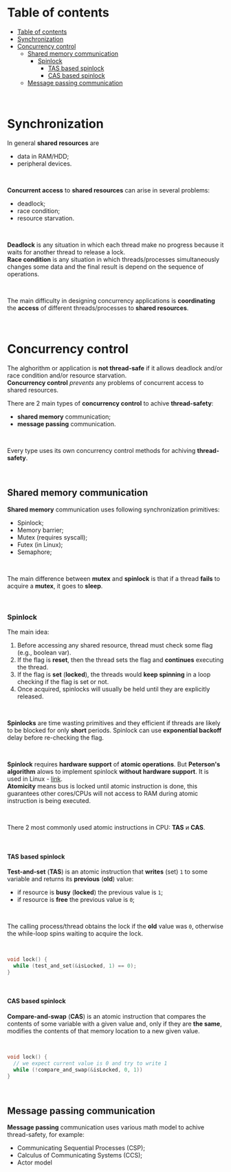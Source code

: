 # Table of contents
- [Table of contents](#table-of-contents)
- [Synchronization](#synchronization)
- [Сoncurrency control](#сoncurrency-control)
  - [Shared memory communication](#shared-memory-communication)
    - [Spinlock](#spinlock)
      - [TAS based spinlock](#tas-based-spinlock)
      - [CAS based spinlock](#cas-based-spinlock)
  - [Message passing communication](#message-passing-communication)

<br>

# Synchronization
In general **shared resources** are
- data in RAM/HDD;
- peripheral devices.

<br>

**Concurrent access** to **shared resources** can arise in several problems:
- deadlock;
- race condition;
- resource starvation.

<br>

**Deadlock** is any situation in which each thread make no progress because it waits for another thread to release a lock.<br>
**Race condition** is any situation in which threads/processes simultaneously changes some data and the final result is depend on the sequence of operations.<br>

<br>

The main difficulty in designing concurrency applications is **coordinating** the **access** of different threads/processes to **shared resources**.<br>

<br>

# Сoncurrency control
The alghorithm or application is **not thread-safe** if it allows deadlock and/or race condition and/or resource starvation.<br>
**Concurrency control** *prevents* any problems of concurrent access to shared resources.<br>

There are 2 main types of **concurrency control** to achive **thread-safety**:
- **shared memory** communication;
- **message passing** communication.

<br>

Every type uses its own сoncurrency control methods for achiving **thread-safety**.

<br>

## Shared memory communication
**Shared memory** communication uses following synchronization primitives:
- Spinlock;
- Memory barrier;
- Mutex (requires syscall);
- Futex (in Linux);
- Semaphore;

<br>

The main difference between **mutex** and **spinlock** is that if a thread **fails** to acquire a **mutex**, it goes to **sleep**.<br>

<br>

### Spinlock
The main idea: 
1. Before accessing any shared resource, thread must check some flag (e.g., boolean var). 
2. If the flag is **reset**, then the thread sets the flag and **continues** executing the thread. 
3. If the flag is **set** (**locked**), the threads would **keep spinning** in a loop checking if the flag is set or not.
4. Once acquired, spinlocks will usually be held until they are explicitly released.

<br>

**Spinlocks** are time wasting primitives and they efficient if threads are likely to be blocked for only **short** periods. Spinlock can use **exponential backoff** delay before re-checking the flag.

<br>

**Spinlock** requires **hardware support** of **atomic operations**. But **Peterson's algorithm** alows to implement spinlock **without hardware support**. It is used in Linux - [link](https://elixir.bootlin.com/linux/v5.6.19/source/arch/arm/mach-tegra/sleep-tegra20.S#L126).<br>
**Atomicity** means bus is locked until atomic instruction is done, this guarantees other cores/CPUs will not access to RAM during atomic instruction is being executed.<br>

<br>

There 2 most commonly used atomic instructions in CPU: **TAS** и **CAS**.

<br>

#### TAS based spinlock
**Test-and-set** (**TAS**) is an atomic instruction that **writes** (set) `1` to some variable and returns its **previous** (**old**) value:
- if resource is **busy** (**locked**) the previous value is `1`;
- if resource is **free** the previous value is `0`;

<br>

The calling process/thread obtains the lock if the **old** value was `0`, otherwise the while-loop spins waiting to acquire the lock.

<br>

```c
void lock() {
  while (test_and_set(&isLocked, 1) == 0);
}
```

<br>

#### CAS based spinlock
**Compare-and-swap** (**CAS**) is an atomic instruction that compares the contents of some variable with a given value and, only if they are **the same**, modifies the contents of that memory location to a new given value.

<br>

```c
void lock() {
  // we expect current value is 0 and try to write 1
  while (!compare_and_swap(&isLocked, 0, 1))
}
```

<br>

## Message passing communication
**Message passing** communication uses various math model to achive thread-safety, for example:
- Communicating Sequential Processes (CSP);
- Calculus of Communicating Systems (CCS);
- Actor model
